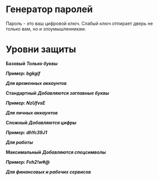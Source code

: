 # Генератор паролей
Пароль - это ваш цифровой ключ. Слабый ключ отпирает дверь не только вам, но и злоумышленникам.
# Уровни защиты
**Базовый**
***Только буквы***

***Пример: bgkgif***

***Для временных аккаунтов***

**Стандартный**
***Добавляются заглавные буквы***

***Пример: NzUfvsE***

***Для личных аккаунтов***

**Сложный**
***Добавляются цифры***

***Пример: dhYc39J1***

***Для работы***

**Максимальный**
***Добавляются спецсимволы***

***Пример: Fvh2!w#@***

***Для финансовых и рабочих сервисов***




